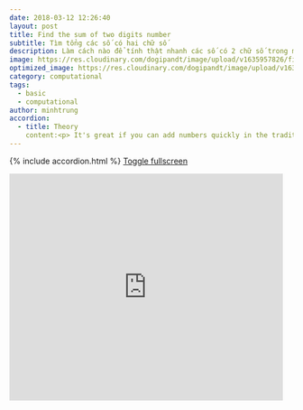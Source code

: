 ```yaml
---
date: 2018-03-12 12:26:40
layout: post
title: Find the sum of two digits number
subtitle: Tìm tổng các số có hai chữ số
description: Làm cách nào để tính thật nhanh các số có 2 chữ số trong một thời gian ngắn - như thời gian mà vòng xoay đưa ra kết quả sổ xố?
image: https://res.cloudinary.com/dogipandt/image/upload/v1635957826/find-the-sum-of-2-digit-numbers-n%E1%BB%81n_lfyl4g.png
optimized_image: https://res.cloudinary.com/dogipandt/image/upload/v1635957826/find-the-sum-of-2-digit-numbers-n%E1%BB%81n_lfyl4g.png
category: computational
tags:
  - basic
  - computational
author: minhtrung
accordion:
  - title: Theory
    content:<p> It's great if you can add numbers quickly in the traditional way. Now consider the following quick way\[\overline{ab}+\overline{cd}= 10\times(a+c)+(b+d)\]. <p> In words, try adding the tens, then multiply them by ten, and add the result to the sum of the unit digits.
---
```

{% include accordion.html %}
<a href= "https://scratch.mit.edu/projects/566528570/fullscreen/">Toggle fullscreen </a>
<iframe src="https://scratch.mit.edu/projects/566528570/embed" allowtransparency="true" width="485" height="402" frameborder="0" scrolling="no" allowfullscreen></iframe>





